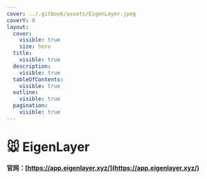 ```yaml
---
cover: ../.gitbook/assets/EigenLayer.jpeg
coverY: 0
layout:
  cover:
    visible: true
    size: hero
  title:
    visible: true
  description:
    visible: true
  tableOfContents:
    visible: true
  outline:
    visible: true
  pagination:
    visible: true
---
```


# 🐭 EigenLayer

#### 官网：[https://app.eigenlayer.xyz/](https://app.eigenlayer.xyz/)
